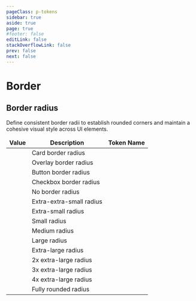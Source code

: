 ```yaml
---
pageClass: p-tokens
sidebar: true
aside: true
page: true
#footer: false
editLink: false
stackOverflowLink: false
prev: false
next: false
---
```


<script setup lang="ts">
import SwagTokenBorderPreview from '../components/tokens/SwagTokensBorderPreview.vue'
import SwagCopyButton from '../components/tokens/SwagCopyButton.vue'
</script>

# Border

## Border radius

Define consistent border radii to establish rounded corners and maintain a cohesive visual style across UI elements.

| Value                                                | Description              | Token Name                                              |
| ---------------------------------------------------- | ------------------------ | ------------------------------------------------------- |
| <SwagTokenBorderPreview borderRadius="0.5rem"/>      | Card border radius       | <SwagCopyButton buttonText="--border-radius-card"/>     |
| <SwagTokenBorderPreview borderRadius="0.25rem"/>     | Overlay border radius    | <SwagCopyButton buttonText="--border-radius-overlay"/>  |
| <SwagTokenBorderPreview borderRadius="0.25rem"/>     | Button border radius     | <SwagCopyButton buttonText="--border-radius-button"/>   |
| <SwagTokenBorderPreview borderRadius="0.25rem"/>     | Checkbox border radius   | <SwagCopyButton buttonText="--border-radius-checkbox"/> |
| <SwagTokenBorderPreview borderRadius="0rem"/>        | No border radius         | <SwagCopyButton buttonText="--border-radius-none"/>     |
| <SwagTokenBorderPreview borderRadius="0.125rem"/>    | Extra-extra-small radius | <SwagCopyButton buttonText="--border-radius-2xs"/>      |
| <SwagTokenBorderPreview borderRadius="0.25rem"/>     | Extra-small radius       | <SwagCopyButton buttonText="--border-radius-xs"/>       |
| <SwagTokenBorderPreview borderRadius="0.375rem"/>    | Small radius             | <SwagCopyButton buttonText="--border-radius-s"/>        |
| <SwagTokenBorderPreview borderRadius="0.5rem"/>      | Medium radius            | <SwagCopyButton buttonText="--border-radius-m"/>        |
| <SwagTokenBorderPreview borderRadius="0.75rem"/>     | Large radius             | <SwagCopyButton buttonText="--border-radius-l"/>        |
| <SwagTokenBorderPreview borderRadius="1rem"/>        | Extra-large radius       | <SwagCopyButton buttonText="--border-radius-xl"/>       |
| <SwagTokenBorderPreview borderRadius="1.25rem"/>     | 2x extra-large radius    | <SwagCopyButton buttonText="--border-radius-2xl"/>      |
| <SwagTokenBorderPreview borderRadius="1.5rem"/>      | 3x extra-large radius    | <SwagCopyButton buttonText="--border-radius-3xl"/>      |
| <SwagTokenBorderPreview borderRadius="2rem"/>        | 4x extra-large radius    | <SwagCopyButton buttonText="--border-radius-4xl"/>      |
| <SwagTokenBorderPreview borderRadius="624.9375rem"/> | Fully rounded radius     | <SwagCopyButton buttonText="--border-radius-round"/>    |

<style scoped>
table, th, td {
  border: none;
  margin: 0;
  border-spacing: 0;
  border-collapse: collapse;
}

.vp-doc table {
  table-layout: auto;
  width: 100%;
  border-collapse: collapse;
  border: 1px solid var(--c-white-200) !important;
  margin-bottom: 20px;
  border-radius: 10px;
}

.vp-doc th {
  border: none !important;
  background-color: var(--c-white-100) !important;
  border-bottom: 1px solid var(--c-white-200) !important;
}

.vp-doc td {
  width: 25% !important;
}

.vp-doc tr {
  background: white !important;
  border: none !important;
  border-bottom: 1px solid var(--c-white-200) !important;
}

.vp-doc tr:last-child {
  border-bottom: none !important;
}
</style>
